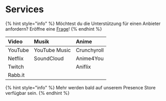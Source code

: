 # Services

{% hint style="info" %}
Möchtest du die Unterstützung für einen Anbieter anfordern? Eröffne eine [Frage](https://github.com/PreMiD/Presences/issues/new?template=service_request.md)!
{% endhint %}

| Video | Musik | Anime |
| :--- | :--- | :--- |
| YouTube | YouTube Music | Crunchyroll |
| Netflix | SoundCloud | Anime4You |
| Twitch |  | Aniflix |
| Rabb.it |  |  |

{% hint style="info" %}
Mehr werden bald auf unserem Presence Store verfügbar sein.
{% endhint %}



